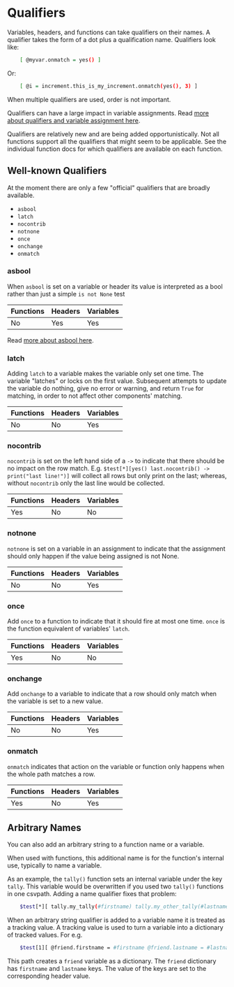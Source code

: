 
# Qualifiers

Variables, headers, and functions can take qualifiers on their names. A qualifier takes the form of a dot plus a qualification name. Qualifiers look like:

```bash
    [ @myvar.onmatch = yes() ]
```

Or:

```bash
    [ @i = increment.this_is_my_increment.onmatch(yes(), 3) ]
```

When multiple qualifiers are used, order is not important.

Qualifiers can have a large impact in variable assignments. Read  <a href='https://github.com/dk107dk/csvpath/blob/main/docs/assignment.md'>more about qualifiers and variable assignment here</a>.

Qualifiers are relatively new and are being added opportunistically. Not all functions support all the qualifiers that might seem to be applicable. See the individual function docs for which qualifiers are available on each function.


## Well-known Qualifiers
At the moment there are only a few "official" qualifiers that are broadly available.

- `asbool`
- `latch`
- `nocontrib`
- `notnone`
- `once`
- `onchange`
- `onmatch`

### asbool
When `asbool` is set on a variable or header its value is interpreted as a bool rather than just a simple `is not None` test

|Functions | Headers | Variables |
|----------|---------|-----------|
| No       | Yes     | Yes       |

Read <a href='https://github.com/dk107dk/csvpath/blob/main/docs/asbool.md'>more about asbool here</a>.

### latch
Adding `latch` to a variable makes the variable only set one time. The variable "latches" or locks on the first value. Subsequent attempts to update the variable do nothing, give no error or warning, and return `True` for matching, in order to not affect other components' matching.

|Functions | Headers | Variables |
|----------|---------|-----------|
| No       | No      | Yes       |

### nocontrib
`nocontrib` is set on the left hand side of a `->` to indicate that there should be no impact on the row match. E.g. `$test[*][yes() last.nocontrib() -> print("last line!")]` will collect all rows but only print on the last; whereas, without `nocontrib` only the last line would be collected.

|Functions | Headers | Variables |
|----------|---------|-----------|
| Yes      | No      | No        |

### notnone
`notnone` is set on a variable in an assignment to indicate that the assignment should only happen if the value being assigned is not None.

|Functions | Headers | Variables |
|----------|---------|-----------|
| No       | No      | Yes       |

### once
Add `once` to a function to indicate that it should fire at most one time. `once` is the function equivalent of variables' `latch`.

|Functions | Headers | Variables |
|----------|---------|-----------|
| Yes      | No      | No        |


### onchange
Add `onchange` to a variable to indicate that a row should only match when the variable is set to a new value.

|Functions | Headers | Variables |
|----------|---------|-----------|
| No       | No      | Yes       |

### onmatch
`onmatch` indicates that action on the variable or function only happens when the whole path matches a row.

|Functions | Headers | Variables |
|----------|---------|-----------|
| Yes      | No      | Yes       |

## Arbitrary Names
You can also add an arbitrary string to a function name or a variable.

When used with functions, this additional name is for the function's internal use, typically to name a variable.

As an example, the `tally()` function sets an internal variable under the key `tally`. This variable would be overwritten if you used two `tally()` functions in one csvpath. Adding a name qualifier fixes that problem:

```bash
    $test[*][ tally.my_tally(#firstname) tally.my_other_tally(#lastname)]
```

When an arbitrary string qualifier is added to a variable name it is treated as a tracking value. A tracking value is used to turn a variable into a dictionary of tracked values. For e.g.

```bash
    $test[1][ @friend.firstname = #firstname @friend.lastname = #lastname ]
```

This path creates a `friend` variable as a dictionary. The `friend` dictionary has `firstname` and `lastname` keys. The value of the keys are set to the corresponding header value.



